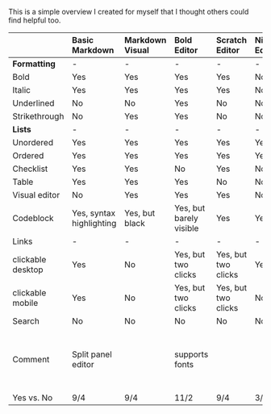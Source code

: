 This is a simple overview I created for myself that I thought others could find helpful too.

| | **Basic Markdown** | **Markdown Visual** | **Bold Editor** | **Scratch Editor** | **Nimble Editor** | **Append Editor** | **Flashcard Editor** | **Rich Markdown** |
| :-------------------- | :------------------------------------------------------------------ | :-------------------------------------------------------- | :------------------------------------------------------------------------------------------ | :------------------- | :---------------- | :---------------------- | :------------------- | :------------------------------------------ |
| **Formatting** | - | - | - | - | - | - | - | - |
| Bold | Yes | Yes | Yes | Yes | No | Yes | | Yes |
| Italic | Yes | Yes | Yes | Yes | No | Yes | | Yes |
| Underlined | No | No | Yes | No | No | No | | No |
| Strikethrough | No | Yes | Yes | No | No | Yes | | No |
| **Lists** | - | - | - | - | - | - | - | - |
| Unordered | Yes | Yes | Yes | Yes | Yes | Yes | | Yes |
| Ordered | Yes | Yes | Yes | Yes | Yes | Yes | | Yes |
| Checklist | Yes | Yes | No | Yes | No | Yes | | Yes |
| Table | Yes | Yes | Yes | No | No | Yes | | Yes |
| Visual editor | No | Yes | Yes | Yes | No | No | | Yes |
| Codeblock | Yes, syntax highlighting | Yes, but black | Yes, but barely visible | Yes | Yes | Yes, syntax highlight | | Yes, but ugly |
| Links | - | - | - | - | - | - | - | - |
| clickable desktop | Yes | No | Yes, but two clicks | Yes, but two clicks | Yes | crashes the note | | Yes |
| clickable mobile | Yes | No | Yes, but two clicks | Yes, but two clicks | No | crashes the note | | Yes |
| Search | No | No | No | No | No | | | No |
| Comment | Split panel editor | | supports fonts | | | Beta | Vocabulary cards? | Buggy, adding an elements sometimes removes existing |
| Yes vs. No | 9/4 | 9/4 | 11/2 | 9/4 | 3/10 | 9/4 | | 10/3 |
